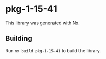 # pkg-1-15-41

This library was generated with [Nx](https://nx.dev).

## Building

Run `nx build pkg-1-15-41` to build the library.
